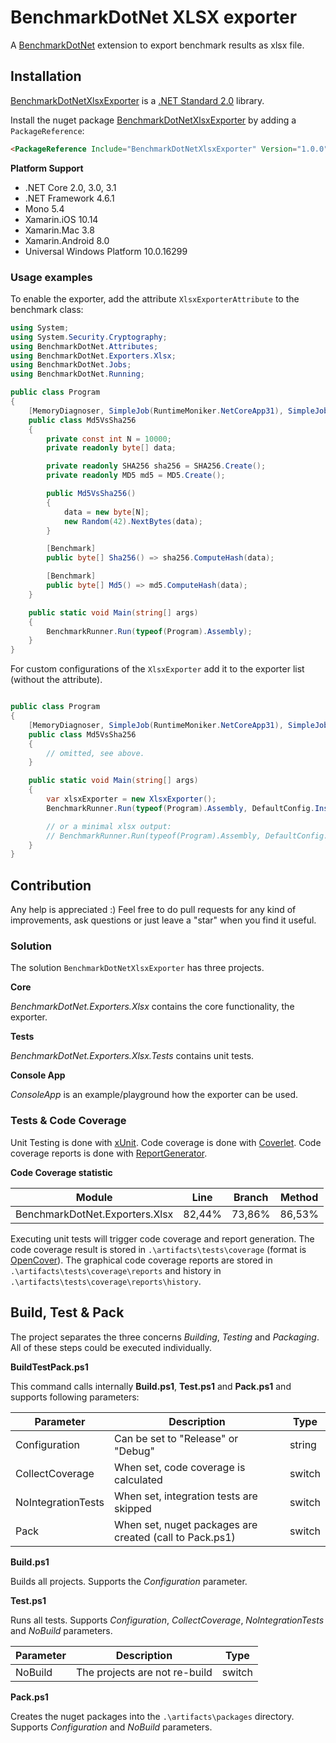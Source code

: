 # BenchmarkDotNet XLSX exporter

A [BenchmarkDotNet](https://benchmarkdotnet.org/) extension to export benchmark results as xlsx file.

## Installation

[BenchmarkDotNetXlsxExporter](https://www.nuget.org/packages/BenchmarkDotNetXlsxExporter/) is a [.NET Standard 2.0](https://docs.microsoft.com/en-us/dotnet/standard/net-standard) library.

Install the nuget package [BenchmarkDotNetXlsxExporter](https://www.nuget.org/packages/BenchmarkDotNetXlsxExporter/) by adding a `PackageReference`:

```html
<PackageReference Include="BenchmarkDotNetXlsxExporter" Version="1.0.0" />
```

**Platform Support**
* .NET Core 2.0, 3.0, 3.1
* .NET Framework 4.6.1
* Mono 5.4
* Xamarin.iOS 10.14
* Xamarin.Mac 3.8
* Xamarin.Android 8.0
* Universal Windows Platform 10.0.16299

### Usage examples

To enable the exporter, add the attribute `XlsxExporterAttribute` to the benchmark class:

```csharp
using System;
using System.Security.Cryptography;
using BenchmarkDotNet.Attributes;
using BenchmarkDotNet.Exporters.Xlsx;
using BenchmarkDotNet.Jobs;
using BenchmarkDotNet.Running;

public class Program
{
    [MemoryDiagnoser, SimpleJob(RuntimeMoniker.NetCoreApp31), SimpleJob(RuntimeMoniker.Net48), XlsxExporter]
    public class Md5VsSha256
    {
        private const int N = 10000;
        private readonly byte[] data;

        private readonly SHA256 sha256 = SHA256.Create();
        private readonly MD5 md5 = MD5.Create();

        public Md5VsSha256()
        {
            data = new byte[N];
            new Random(42).NextBytes(data);
        }

        [Benchmark]
        public byte[] Sha256() => sha256.ComputeHash(data);

        [Benchmark]
        public byte[] Md5() => md5.ComputeHash(data);
    }

    public static void Main(string[] args)
    {
        BenchmarkRunner.Run(typeof(Program).Assembly);
    }
}

```

For custom configurations of the `XlsxExporter` add it to the exporter list (without the attribute).

```csharp

public class Program
{
    [MemoryDiagnoser, SimpleJob(RuntimeMoniker.NetCoreApp31), SimpleJob(RuntimeMoniker.Net48)]
    public class Md5VsSha256
    {
        // omitted, see above.
    }

    public static void Main(string[] args)
    {
        var xlsxExporter = new XlsxExporter();
        BenchmarkRunner.Run(typeof(Program).Assembly, DefaultConfig.Instance.AddExporter(xlsxExporter));

        // or a minimal xlsx output:
        // BenchmarkRunner.Run(typeof(Program).Assembly, DefaultConfig.Instance.AddExporter(XlsxExporter.MinimalXlsxHandlers));
    }
}
```

## Contribution

Any help is appreciated :)
Feel free to do pull requests for any kind of improvements, ask questions or just leave a "star" when you find it useful.

### Solution

The solution `BenchmarkDotNetXlsxExporter` has three projects.

**Core** 

_BenchmarkDotNet.Exporters.Xlsx_ contains the core functionality, the exporter.

**Tests**

_BenchmarkDotNet.Exporters.Xlsx.Tests_ contains unit tests.

**Console App**

_ConsoleApp_ is an example/playground how the exporter can be used.

### Tests & Code Coverage

Unit Testing is done with [xUnit](https://github.com/xunit/xunit).
Code coverage is done with [Coverlet](https://github.com/tonerdo/coverlet).
Code coverage reports is done with [ReportGenerator](https://github.com/danielpalme/ReportGenerator).

**Code Coverage statistic**

| Module                         | Line   | Branch | Method |
|--------------------------------|--------|--------|--------|
| BenchmarkDotNet.Exporters.Xlsx | 82,44% | 73,86% | 86,53% |

Executing unit tests will trigger code coverage and report generation.
The code coverage result is stored in `.\artifacts\tests\coverage` (format is [OpenCover](https://github.com/OpenCover/opencover)).
The graphical code coverage reports are stored in `.\artifacts\tests\coverage\reports` and history in `.\artifacts\tests\coverage\reports\history`.

## Build, Test & Pack

The project separates the three concerns _Building_, _Testing_ and _Packaging_.
All of these steps could be executed individually.

**BuildTestPack.ps1**

This command calls internally **Build.ps1**, **Test.ps1** and **Pack.ps1** and supports following parameters:

Parameter|Description|Type|
---------|-----------|----|
Configuration|Can be set to "Release" or "Debug"|string
CollectCoverage|When set, code coverage is calculated|switch 
NoIntegrationTests|When set, integration tests are skipped|switch
Pack|When set, nuget packages are created (call to Pack.ps1)|switch

**Build.ps1**

Builds all projects. Supports the _Configuration_ parameter.

**Test.ps1**

Runs all tests. Supports _Configuration_, _CollectCoverage_, _NoIntegrationTests_ and _NoBuild_ parameters.

Parameter|Description|Type
---------|-----------|----
NoBuild|The projects are not re-build|switch

**Pack.ps1**

Creates the nuget packages into the `.\artifacts\packages` directory. Supports _Configuration_ and _NoBuild_ parameters.
